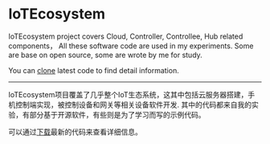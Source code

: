 # IoTEcosystem

IoTEcosystem project covers Cloud, Controller, Controllee, Hub related components， All these software code are used in my experiments. Some are base on open source, some are wrote by me for study. 

You can [clone](https://github.com/itliang/IoTEcosystem.git) latest code to find detail information.

---

IoTEcosystem项目覆盖了几乎整个IoT生态系统，这其中包括云服务器搭建，手机控制端实现，被控制设备和网关等相关设备软件开发. 其中的代码都来自我的实验，有部分基于开源软件，有些则是为了学习而写的示例代码。 

可以通过[下载](https://github.com/itliang/IoTEcosystem.git)最新的代码来查看详细信息。
